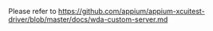 Please refer to https://github.com/appium/appium-xcuitest-driver/blob/master/docs/wda-custom-server.md
